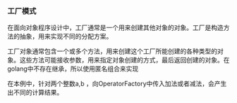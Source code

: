 ### 工厂模式

在面向对象程序设计中，工厂通常是一个用来创建其他对象的对象。工厂是构造方法的抽象，用来实现不同的分配方案。

工厂对象通常包含一个或多个方法，用来创建这个工厂所能创建的各种类型的对象。这些方法可能接收参数，用来指定对象创建的方式，最后返回创建的对象。在golang中不存在继承，所以使用匿名组合来实现

在本例中，针对两个整数a,b ，向OperatorFactory中传入加法或者减法，会产生出不同的计算结果。




